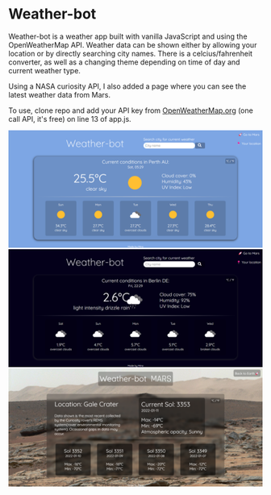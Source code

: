 # Weather-bot
Weather-bot is a weather app built with vanilla JavaScript and using the OpenWeatherMap API. Weather data can be shown either by allowing your location or by directly searching city names. There is a celcius/fahrenheit converter, as well as a changing theme depending on time of day and current weather type.

Using a NASA curiosity API, I also added a page where you can see the latest weather data from Mars.

To use, clone repo and add your API key from <a href="https://openweathermap.org/api">OpenWeatherMap.org<a> (one call API, it's free) on line 13 of app.js.

<img src="imgs/ss.2.png">

<img src="imgs/ss.1.png">

<img src="imgs/ss.3.png">

